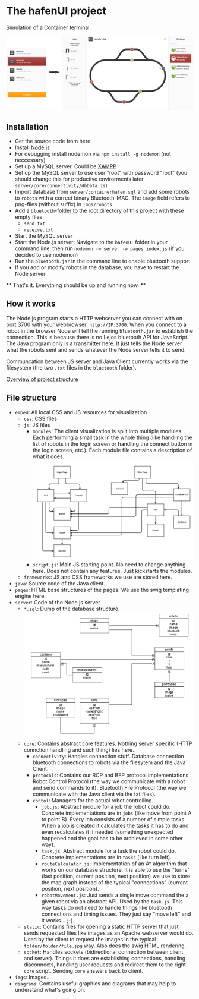 The hafenUI project
===================

Simulation of a Container terminal.

![](diagrams/Showcase.jpg)

## Installation ##

- Get the source code from here
- Install [Node.js](http://www.nodejs.org)
- For debugging install nodemon via `npm install -g nodemon` (not neccessary)
- Set up a MySQL server. Could be [XAMPP](http://www.apachefriends.org)
- Set up the MySQL server to use user "root" with password "root" (you should change this for productive envirorments later `server/core/connectivity/dbData.js`)
- Import database from `server/containerhafen.sql` and add some robots to `robots` with a correct binary Bluetooth-MAC. The `image` field refers to png-files (without suffix) in `imgs/robots`
- Add a `bluetooth`-folder to the root directory of this project with these empty files:
	- `send.txt`
	- `receive.txt`
- Start the MySQL server
- Start the Node.js server: Navigate to the `hafenUI` folder in your command line, then run `nodemon -w server -w pages index.js` (if you decided to use nodemon)
- Run the `bluetooth.jar` in the command line to enable bluetooth support.
- If you add or modify robots in the database, you have to restart the Node server


** That's it. Everything should be up and running now. **

## How it works ##

The Node.js program starts a HTTP webserver you can connect with on port 3700 with your webbrowser: `http://IP:3700`. When you connect to a robot in the browser Node will tell the running `bluetooth.jar` to establish the connection. This is because there is no Lejos bluetooth API for JavaScript. The Java program only is a transmitter here. It just tells the Node server what the robots sent and sends whatever the Node server tells it to send.

Communcation between JS server and Java Client currently works via the filesystem (the two `.txt` files in the `bluetooth` folder).

[Overview of project structure](diagrams/generalStructure.pdf)

## File structure ##

- `embed`: All local CSS and JS resources for visualization
	- `css`: CSS files
	- `js`: JS files
		- `modules`: The client visualization is split into multiple modules. Each performing a small task in the whole thing (like handling the list of robots in the login screen or handling the connect button in the login screen, etc.). Each module file contains a description of what it does. ![](diagrams/nxt_clientgui02.jpg)
		- `script.js`: Main JS starting point. No need to change anything here. Does not contain any features. Just kickstarts the modules.
	- `frameworks`: JS and CSS frameworks we use are stored here.
- `java`: Source code of the Java client.
- `pages`: HTML base structures of the pages. We use the swig templating engine here.
- `server`: Code of the Node.js server
	- `*.sql`: Dump of the database structure. ![](diagrams/nxt_databse02.jpg)	
	- `core`: Contains abstract core features. Nothing server specific (HTTP connction handling and such thing) lies here.
		- `connectivity`: Handles connection stuff. Database connection bluetooth connections to robots via the filesytem and the Java Client.
		- `protocols`: Contains our RCP and BFP protocol implementations. Robot Control Protocol (the way we communicate with a robot and send commands to it). Bluetooth File Protocol (the way we communicate with the Java client via the txt files).
		- `contol`: Managers for the actual robot controlling.
			- `job.js`: Abstract module for a job the robot could do. Concrete implementations are in `jobs` (like move from point A to point B). Every job consists of a number of simple tasks. When a job is created it calculates the tasks it has to do and even recalculates it if needed (something unexpected happened and the goal has to be archieved in some other way).
			- `task.js`: Abstract module for a task the robot could do. Concrete implementations are in `tasks` (like turn left).
			- `routeCalculator.js`: Implementation of an A* algorithm that works on our database structure. It is able to use the "turns" (last position, current position, next position)  we use to store the map graph instead of the typical "connections" (current position, next position).
			- `robotMovement.js`: Just sends a single move command the a given robot via an abstract API. Used by the `task.js`. This way tasks do not need to handle things like bluetooth connections and timing issues. They just say "move left" and it works... ;-)
	- `static`: Contains files for opening a static HTTP server that just sends requested files like images as an Apache webserver would do. Used by the client to request the images in the typical `folder/folder/file.jpg` way. Also does the swig HTML rendering.
	- `socket`: Handles sockets (bidirectional connection between client and server). Things it does are establishing connections, handling disconnects, handling user requests and redirect them to the right `core` script. Sending `core` answers back to client.
- `imgs`: Images...
- `diagrams`: Contains useful graphics and diagrams that may help to understand what's going on.
